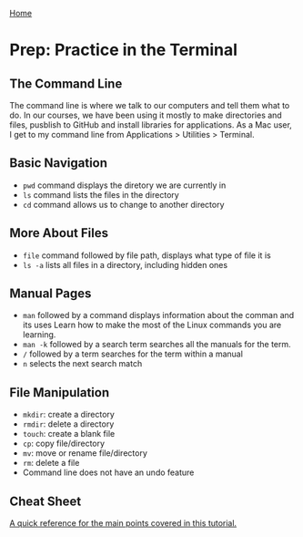 [Home](/README.md)

# Prep: Practice in the Terminal

## The Command Line

The command line is where we talk to our computers and tell them what to do. In our courses, we have been using it mostly to make directories and files, pusblish to GitHub and install libraries for applications. As a Mac user, I get to my command line from Applications > Utilities > Terminal.

## Basic Navigation

- `pwd` command displays the diretory we are currently in
- `ls` command lists the files in the directory
- `cd` command allows us to change to another directory

## More About Files

- `file` command followed by file path, displays what type of file it is
- `ls -a` lists all files in a directory, including hidden ones

## Manual Pages

- `man` followed by a command displays information about the comman and its uses
Learn how to make the most of the Linux commands you are learning.
- `man -k` followed by a search term searches all the manuals for the term.
- `/` followed by a term searches for the term within a manual
- `n` selects the next search match

## File Manipulation

- `mkdir`: create a directory
- `rmdir`: delete a directory
- `touch`: create a blank file
- `cp`: copy file/directory
- `mv`: move or rename file/directory
- `rm`: delete a file
- Command line does not have an undo feature


## Cheat Sheet

[A quick reference for the main points covered in this tutorial.](https://ryanstutorials.net/linuxtutorial/cheatsheet.php)
